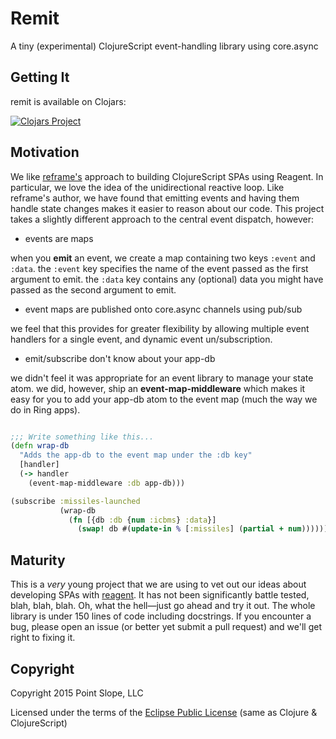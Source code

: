 # Remit

A tiny (experimental) ClojureScript event-handling library using core.async

## Getting It

remit is available on Clojars:

[![Clojars Project](http://clojars.org/pointslope/remit/latest-version.svg)](http://clojars.org/pointslope/remit)

## Motivation

We like [reframe's](https://github.com/Day8/re-frame) approach to building ClojureScript SPAs using Reagent. In particular, we love the idea of the unidirectional reactive loop. Like reframe's author, we have found that emitting events and having them handle state changes makes it easier to reason about our code. This project takes a slightly different approach to the central event dispatch, however:

* events are maps

when you **emit** an event, we create a map containing two keys `:event` and `:data`.
the `:event` key specifies the name of the event passed as the first argument to emit.
the `:data` key contains any (optional) data you might have passed as the second argument
to emit.

* event maps are published onto core.async channels using pub/sub

we feel that this provides for greater flexibility by allowing multiple event handlers for a single event, and dynamic event un/subscription.

* emit/subscribe don't know about your app-db

we didn't feel it was appropriate for an event library to manage your state atom.
we did, however, ship an **event-map-middleware** which makes it easy for you to
add your app-db atom to the event map (much the way we do in Ring apps).

```clojure

;;; Write something like this...
(defn wrap-db
  "Adds the app-db to the event map under the :db key"
  [handler]
  (-> handler
    (event-map-middleware :db app-db)))

(subscribe :missiles-launched
           (wrap-db
             (fn [{db :db {num :icbms} :data}]
               (swap! db #(update-in % [:missiles] (partial + num))))))
```

## Maturity

This is a *very* young project that we are using to vet out our ideas about developing SPAs with [reagent](https://github.com/reagent-project/reagent). It has not been significantly battle tested, blah, blah, blah. Oh, what the hell&mdash;just go ahead and try it out. The whole library is under 150 lines of code including docstrings. If you encounter a bug, please open an issue (or better yet submit a pull request) and we'll get right to fixing it.

## Copyright

Copyright 2015 Point Slope, LLC

Licensed under the terms of the [Eclipse Public License](https://www.eclipse.org/legal/epl-v10.html)
(same as Clojure & ClojureScript)

